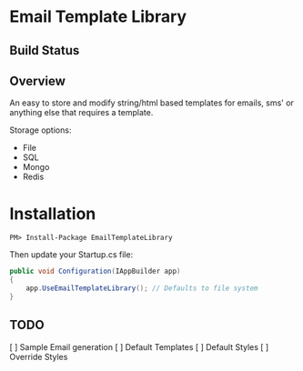 # Email Template Library

## Build Status

## Overview
An easy to store and modify string/html based templates for emails, sms' or anything else that requires a template.

Storage options:
- File
- SQL
- Mongo
- Redis

# Installation

```
PM> Install-Package EmailTemplateLibrary
```
Then update your Startup.cs file:

```cs
public void Configuration(IAppBuilder app)
{
    app.UseEmailTemplateLibrary(); // Defaults to file system
}
```

## TODO
[ ] Sample Email generation
[ ] Default Templates
[ ] Default Styles
[ ] Override Styles